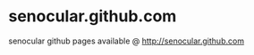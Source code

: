 senocular.github.com
====================

senocular github pages available @ http://senocular.github.com
